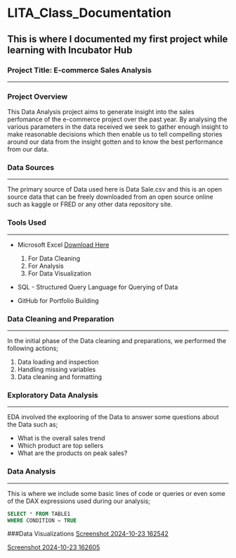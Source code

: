# LITA_Class_Documentation
## This is where I documented my first project while learning with Incubator Hub
### Project Title: E-commerce Sales Analysis

---
### Project Overview 
This Data Analysis project aims to generate insight into the sales perfomance of the e-commerce project over the past year. By analysing the various parameters in the data received we seek to gather enough insight to make reasonable decisions which then enable us to tell compelling stories around our data from the insight gotten and to know the best performance from our data.

### Data Sources
---
The primary source of Data used here is Data Sale.csv and this is an open source data that can be freely downloaded from an open source online such as kaggle or FRED or any other data repository site.

### Tools Used
---
- Microsoft Excel [Download Here](https://www.microsoft.com)
  1. For Data Cleaning
  2. For Analysis
  3. For Data Visualization

- SQL - Structured Query Language for Querying of Data
- GitHub for Portfolio Building

### Data Cleaning and Preparation
---
In the initial phase of the Data cleaning and preparations, we performed the following actions;
1. Data loading and inspection
2. Handling missing variables
3. Data cleaning and formatting

### Exploratory Data Analysis
---
EDA involved the explooring of the Data to answer some questions about the Data such as; 
- What is the overall sales trend
- Which product are top sellers
- What are the products on peak sales?

### Data Analysis
---
This is where we include some basic lines of code or queries or even some of the DAX expressions used during our analysis;

```SQL
SELECT * FROM TABLE1
WHERE CONDITION = TRUE
```

###Data Visualizations
[Screenshot 2024-10-23 162542](https://github.com/user-attachments/assets/2cf89b1f-a51b-44a4-a8d6-ef4985e93222)

[Screenshot 2024-10-23 162605](https://github.com/user-attachments/assets/38342357-11d6-4caf-95e5-8d1abd73b762)
